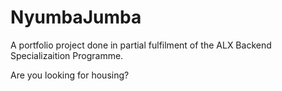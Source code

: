 # NyumbaJumba
A portfolio project done in partial fulfilment of the ALX Backend Specializaition Programme.

Are you looking for housing?
